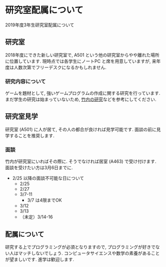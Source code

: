 # 研究室配属について
2019年度3年生研究室配属について 

## 研究室
2018年度にできた新しい研究室で, A501 という他の研究室からやや離れた場所に位置しています. 
現時点では各学生にノートPC と席を用意していますが, 来年度は人数次第でフリーデスクになるかもしれません. 

### 研究内容について
ゲームを題材として, 強いゲームプログラムの作成に関する研究を行っています. 
まだ学生の研究は始まっていないため, [竹内の研究](https://sites.google.com/site/takeshogo/research)などを参考にしてください. 

## 研究室見学
研究室 (A501) に人が居て, その人の都合が良ければ見学可能です. 
面談の前に見学することを推奨します. 

### 面談
竹内が研究室にいればその際に. そうでなければ居室 (A463) で受け付けます. 
面談を受けたい方は3月6日までに. 

- 2/25 以降の面談不可能な日について
  - 2/25
  - 2/27
  - 3/7-11
    - 3/7 は4限までOK
  - 3/12
  - 3/13
  - （未定）3/14-16

## 配属について
研究する上でプログラミングが必須となりますので, プログラミングが好きでない人はマッチしないでしょう. 
コンピュータサイエンスや数学の素養があることが望ましいです. 
進学は歓迎します. 

